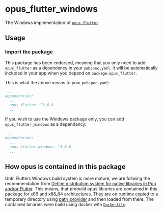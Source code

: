# opus_flutter_windows

The Windows implementation of [`opus_flutter`][1].

## Usage

### Import the package

This package has been endorsed, meaning that you only need to add `opus_flutter`
as a dependency in your `pubspec.yaml`. It will be automatically included in your app
when you depend on `package:opus_flutter`.

This is what the above means to your `pubspec.yaml`:

```yaml
...
dependencies:
  ...
  opus_flutter: ^3.0.0
  ...
```

If you wish to use the Windows package only, you can add `opus_flutter_windows` as a
dependency:

```yaml
...
dependencies:
  ...
  opus_flutter_windows: ^3.0.0
  ...
```

## How opus is contained in this package
Until Flutters Windows build system is more mature, we are follwing the recommendation from [Define distribution system for native libraries in Pub and/or Flutter](https://github.com/dart-lang/sdk/issues/36712).
This means, that prebuild opus libraries are contained in this package for x86 and x86_64 architectures. They are on runtime copied to a temporary directory using [path_provider](https://pub.dev/packages/path_provider) and then loaded from there. The contained binaries were build using docker with [`Dockerfile`][2].


[1]: ../opus_flutter
[2]: ./Dockerfile
